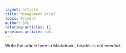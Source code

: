 ```yaml
---
layout: article
title: Management brief
topic: Primers
author: BVL
relating-articles: []
previous-article: null
---
```


Write the article here in Markdown, header is not needed.